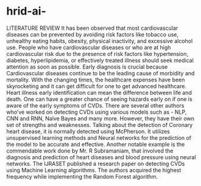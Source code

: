 # hrid-ai-
 LITERATURE REVIEW 
It has been observed that most cardiovascular diseases can be prevented by avoiding risk factors like tobacco use, unhealthy eating habits, obesity, physical inactivity, and excessive alcohol use. People who have cardiovascular diseases or who are at high cardiovascular risk due to the presence of risk factors like hypertension, diabetes, hyperlipidemia, or effectively treated illness should seek medical attention as soon as possible. Early diagnosis is crucial because Cardiovascular diseases continue to be the leading cause of morbidity and mortality. With the changing times, the healthcare expenses have been skyrocketing and it can get difficult for one to get advanced healthcare. Heart illness early identification can mean the difference between life and death. One can have a greater chance of seeing hazards early on if one is aware of the early symptoms of CVDs. 
There are several other authors who’ve worked on detecting CVDs using various models such as - NLP, CNN and RNN, Naïve Bayes and many more. However, they have their own set of strengths and weaknesses. Talking about the detection of Coronary heart disease, it is normally detected using McPherson. It utilizes unsupervised learning methods and Neural networks for the prediction of the model to be accurate and effective. Another notable example is the commendable work done by Mr. R Subramaniam, that involved the diagnosis and prediction of heart diseases and blood pressure using neural networks. The IJRASET published a research paper on detecting CVDs using Machine Learning algorithms. The authors acquired the highest frequency while implementing the Random Forest algorithm. 
